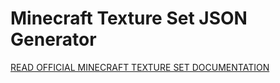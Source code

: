 # Minecraft Texture Set JSON Generator

[READ OFFICIAL MINECRAFT TEXTURE SET DOCUMENTATION](https://help.minecraft.net/hc/en-us/articles/360051308931-Minecraft-RTX-Beta-Texture-Set-Documentation)
